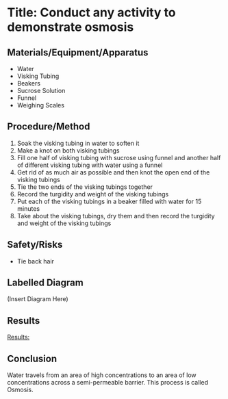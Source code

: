 # Title: Conduct any activity to demonstrate osmosis

## Materials/Equipment/Apparatus

- Water
- Visking Tubing
- Beakers
- Sucrose Solution
- Funnel
- Weighing Scales

## Procedure/Method

1. Soak the visking tubing in water to soften it
2. Make a knot on both visking tubings
3. Fill one half of visking tubing with sucrose using funnel and another half of different visking tubing with water using a funnel
4. Get rid of as much air as possible and then knot the open end of the visking tubings
5. Tie the two ends of the visking tubings together
6. Record the turgidity and weight of the visking tubings
7. Put each of the visking tubings in a beaker filled with water for 15 minutes
8. Take about the visking tubings, dry them and then record the turgidity and weight of the visking tubings 

## Safety/Risks

- Tie back hair

## Labelled Diagram

(Insert Diagram Here)

## Results

[Results:](Osmosis%20De%206e1f8/Results%2016ec0.csv)

## Conclusion

Water travels from an area of high concentrations to an area of low concentrations across a semi-permeable barrier. This process is called Osmosis.